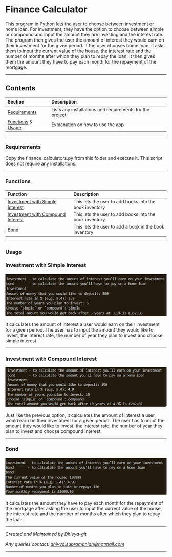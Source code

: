 # Finance Calculator
This program in Python lets the user to choose between investment or home loan. For investment, they have the option to choose between simple or compound and input the amount they are investing and the interest rate. The program then gives the user the amount of interest they would earn on their investment for the given period. If the user chooses home loan, it asks them to input the current value of the house, the interest rate and the number of months after which they plan to repay the loan. It then gives them the amount they have to pay each month for the repayment of the mortgage.

---
## Contents
| Section | Description |
| :--- | :--- |
| [Requirements](#requirements) | Lists any installations and requirements for the project |
| [Functions](#functions) & [Usage](#usage) | Explanation on how to use the app |

---
### **Requirements**
Copy the finance_calculators.py from this folder and execute it.  This script does not require any installations.

---
### **Functions**
| Function | Description |
| :--- | :--- |
| [Investment with Simple Interest](#investment-with-simple-interest) | This lets the user to add books into the book inventory |
| [Investment with Compound Interest](#investment-with-compound-interest) | This lets the user to add books into the book inventory |
| [Bond](#bond) | This lets the user to add a book in the book inventory |

---
### **Usage**
### Investment with Simple Interest
![Investment with Simple Interest Screen](images/investment_simple.PNG)
 
 It calculates the amount of interest a user would earn on their investment for a given period. The user has to input the amount they would like to invest, the interest rate, the number of year they plan to invest and choose simple interest.

---
### Investment with Compound Interest
![Investment with Compound Interest Screen](images/investment_compound.PNG)

Just like the previous option, it calculates the amount of interest a user would earn on their investment for a given period. The user has to input the amount they would like to invest, the interest rate, the number of year they plan to invest and choose compound interest.

---
### Bond
![Bond Screen](images/bond.PNG)

It calculates the amount they have to pay each month for the repayment of the mortgage after asking the user to input the current value of the house, the interest rate and the number of months after which they plan to repay the loan.

---

*Created and Maintained by Dhivya-git*

*Any queries contact: dhivya.subramanian@hotmail.com*

---